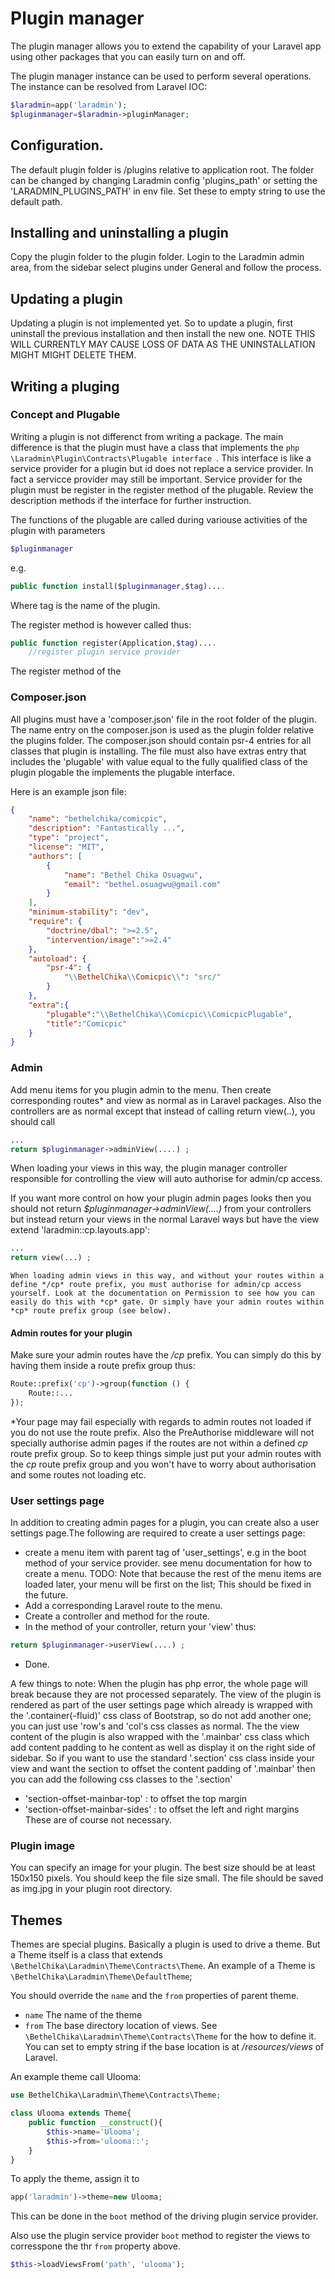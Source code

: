 # Plugin manager
The plugin manager allows you to extend the capability of your Laravel app using other packages that you can easily turn on and off.

The plugin manager instance can be used to perform several operations. The instance can be resolved from Laravel IOC:
```php
$laradmin=app('laradmin');
$pluginmanager=$laradmin->pluginManager;
```


## Configuration.
The default plugin folder is /plugins relative to application root. The folder can be changed by changing Laradmin config 'plugins_path' or setting the 'LARADMIN_PLUGINS_PATH' in env file. Set these to empty string to use the default path.

## Installing  and uninstalling a plugin
Copy the plugin folder to the plugin folder. Login to the Laradmin admin area, from the sidebar select plugins under General and follow the process.


## Updating a plugin
Updating a plugin is not implemented yet. So to update a plugin, first uninstall the previous installation and then install the new one. NOTE THIS WILL CURRENTLY MAY CAUSE LOSS OF DATA AS THE UNINSTALLATION MIGHT MIGHT DELETE THEM.

## Writing  a pluging
### Concept and Plugable
Writing a plugin is not differenct from writing a package. The main difference is that the plugin must have a class that implements the ```php \Laradmin\Plugin\Contracts\Plugable interface ```. This interface is like a service provider for a plugin but id does not replace a service provider. In fact a servicce provider may still be important. Service provider for the plugin must be register in the register method of the plugable. Review the description methods if the interface for further instruction.

The functions of the plugable are called during variouse activities of the  plugin with parameters  
```php 
$pluginmanager
```
e.g.
```php
public function install($pluginmanager,$tag)....
```
Where tag is the name of the plugin.

The register method is however called thus:
```php
public function register(Application,$tag)....
    //register plugin service provider
```
The register method of the  

### Composer.json
All plugins must have a 'composer.json' file in the root folder of the plugin. The name entry on the composer.json is used as the plugin folder relative the plugins folder. The composer.json should contain psr-4 entries for all classes that plugin is installing. The file must also have extras entry that includes the 'plugable' with value equal to the fully qualified class of the plugin plogable the implements the plugable interface.

Here is an example json file:
```json
{
    "name": "bethelchika/comicpic",
    "description": "Fantastically ...",
    "type": "project",
    "license": "MIT",
    "authors": [
        {
            "name": "Bethel Chika Osuagwu",
            "email": "bethel.osuagwu@gmail.com"
        }
    ],
    "minimum-stability": "dev",
    "require": {
        "doctrine/dbal": ">=2.5",
        "intervention/image":">=2.4"
    },
    "autoload": {
        "psr-4": {
            "\\BethelChika\\Comicpic\\": "src/"
        }
    },
    "extra":{
        "plugable":"\\BethelChika\\Comicpic\\ComicpicPlugable",
        "title":"Comicpic"
    }
}

```


### Admin
Add menu items for you plugin admin to the menu. Then create corresponding routes* and view as normal as in Laravel packages. Also the controllers are as normal except that instead of calling return view(..), you should call 
```php 
...
return $pluginmanager->adminView(....) ;
```
When loading your views in this way, the plugin manager controller responsible for controlling the view will auto authorise for admin/cp access.

If you want more control on how your plugin admin pages looks then you should not return *$pluginmanager->adminView(....)* from your controllers but instead return your views in the normal Laravel ways but have the view extend 'laradmin::cp.layouts.app':
```php 
...
return view(...) ;
```

    When loading admin views in this way, and without your routes within a define */cp* route prefix, you must authorise for admin/cp access yourself. Look at the documentation on Permission to see how you can easily do this with *cp* gate. Or simply have your admin routes within *cp* route prefix group (see below).

#### Admin routes for your plugin
Make sure your admin routes have the */cp* prefix. You can simply do this by having them inside a route prefix group thus:
```php
Route::prefix('cp')->group(function () {
    Route::...
});
```
*Your page may fail especially with regards to admin routes not loaded if you do not use the route prefix. Also the PreAuthorise middleware will not specially authorise admin pages if the routes are not within a defined *cp* route prefix group. So to keep things simple just put your admin routes with the *cp* route prefix group and you won't have to worry about authorisation and some routes not loading etc.

### User settings page
In addition to creating admin pages for a plugin, you can create also a user settings page.The following are required to create a user settings page:
- create a menu item with parent tag of 'user_settings', e.g in the boot method of your service provider. see menu documentation for how to create a menu. TODO: Note that because the rest of the menu items are loaded later, your menu will be first on the list; This should be fixed in the future.
- Add a corresponding Laravel route to the menu.
- Create a controller  and method for the route. 
- In the method of your controller, return your 'view' thus:
```php 
return $pluginmanager->userView(....) ;
```
- Done.

A few things to note: When the plugin has php error, the whole page will break because they are not processed separately. The view of the plugin is rendered as part of the user settings page which already is wrapped with the '.container(-fluid)' css class of Bootstrap, so do not add another one; you can just use 'row's and 'col's css classes as normal. The the view content of the plugin is also wrapped with the '.mainbar' css class which add content padding to he content as well as display it on the right side of sidebar. So if you want to use the standard '.section' css class inside your view and want the section to offset the content padding of '.mainbar' then you can add the following css classes to the '.section' 
- 'section-offset-mainbar-top' : to offset the top margin
- 'section-offset-mainbar-sides' : to offset the left and right margins
These are of course not necessary.

### Plugin image
You can specify an image for your plugin. The best size should be at least 150x150 pixels. You should keep the file size small. The file should be saved as img.jpg in your plugin root directory.

## Themes
Themes are special plugins. Basically a plugin is used to drive a theme. But a Theme itself is a class that extends `\BethelChika\Laradmin\Theme\Contracts\Theme`.  An example of a Theme is 
`\BethelChika\Laradmin\Theme\DefaultTheme`;

You should override the `name` and the `from` properties of  parent theme.
*  `name` The name of the theme
* `from` The base directory location of views. See `\BethelChika\Laradmin\Theme\Contracts\Theme` for the how to define it. You can set to empty string if the base location is at */resources/views* of Laravel.

An example theme call Ulooma:
```php
use BethelChika\Laradmin\Theme\Contracts\Theme;

class Ulooma extends Theme{
    public function __construct(){
        $this->name='Ulooma';
        $this->from='ulooma::'; 
    }
}

```

To apply the theme, assign it to 
```php
app('laradmin')->theme=new Ulooma;
```
This can be done in the `boot` method of the driving plugin service provider.

Also use the plugin service provider `boot` method to register the views to corresspone the thr `from` property above.
```php
$this->loadViewsFrom('path', 'ulooma');
```